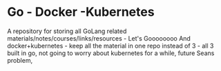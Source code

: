 # Go - Docker -Kubernetes
A repository for storing all GoLang related materials/notes/courses/links/resources - Let's Goooooooo
And docker+kubernetes - keep all the material in one repo instead of 3 - all 3 built in go, not going to worry about kubernetes for a while, future Seans problem, 
